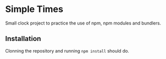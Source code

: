 # Simple Times
Small clock project to practice the use of npm, npm modules and bundlers.

## Installation
Clonning the repository and running ```npm install``` should do.
